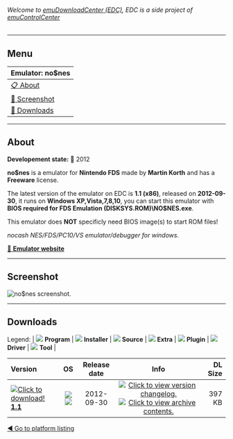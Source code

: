###### Welcome to [emuDownloadCenter (EDC)](https://github.com/PhoenixInteractiveNL/emuDownloadCenter/wiki/), EDC is a side project of [emuControlCenter](https://github.com/PhoenixInteractiveNL/emuControlCenter/wiki/)
***
## Menu
| **Emulator: no$nes** |
|:---------|
| [:clipboard: About](#about) |
| [:sunrise: Screenshot](#screenshot) |
| [:floppy_disk: Downloads](#downloads) |
***
## About
**Developement state:** :red_circle: 2012

**no$nes** is a emulator for **Nintendo FDS** made by **Martin Korth** and has a **Freeware** license.

The latest version of the emulator on EDC is **1.1 (x86)**, released on **2012-09-30**, it runs on **Windows XP,Vista,7,8,10**, you can start this emulator with **BIOS required for FDS Emulation (DISKSYS.ROM)\NO$NES.exe**.

This emulator does **NOT** specificly need BIOS image(s) to start ROM files!

_nocash NES/FDS/PC10/VS emulator/debugger for windows._

[:link: **Emulator website**](http://problemkaputt.de/index.htm)
***
## Screenshot
![](https://raw.githubusercontent.com/PhoenixInteractiveNL/emuDownloadCenter/master/hooks/nones/emulator_screen_01.jpg "no$nes screenshot.")
***
## Downloads
Legend: | 
![](https://raw.githubusercontent.com/wiki/PhoenixInteractiveNL/emuDownloadCenter/images_misc/icon_program_24.png) **Program** | 
![](https://raw.githubusercontent.com/wiki/PhoenixInteractiveNL/emuDownloadCenter/images_misc/icon_installer_24.png) **Installer** | 
![](https://raw.githubusercontent.com/wiki/PhoenixInteractiveNL/emuDownloadCenter/images_misc/icon_source_code_24.png) **Source** | 
![](https://raw.githubusercontent.com/wiki/PhoenixInteractiveNL/emuDownloadCenter/images_misc/icon_extra_24.png) **Extra** | 
![](https://raw.githubusercontent.com/wiki/PhoenixInteractiveNL/emuDownloadCenter/images_misc/icon_plugin_24.png) **Plugin** | 
![](https://raw.githubusercontent.com/wiki/PhoenixInteractiveNL/emuDownloadCenter/images_misc/icon_driver_24.png) **Driver** | 
![](https://raw.githubusercontent.com/wiki/PhoenixInteractiveNL/emuDownloadCenter/images_misc/icon_tool_24.png) **Tool** | 
 
| Version | OS | Release date | Info | DL Size |
|:--------|:--:|:------------:|:----:|--------:|
| [![](https://raw.githubusercontent.com/wiki/PhoenixInteractiveNL/emuDownloadCenter/images_misc/icon_program_24.png "Click to download!")  **1.1**](https://github.com/PhoenixInteractiveNL/edc-repo0001/raw/master/nones/1.1.7z) | ![](https://raw.githubusercontent.com/wiki/PhoenixInteractiveNL/emuDownloadCenter/images_misc/logo_windows_24.png) ![](https://raw.githubusercontent.com/wiki/PhoenixInteractiveNL/emuDownloadCenter/images_misc/icon_32-bit_24.png) | 2012-09-30 | [![](https://raw.githubusercontent.com/wiki/PhoenixInteractiveNL/emuDownloadCenter/images_misc/icon_changelog_24.png "Click to view version changelog.")](https://github.com/PhoenixInteractiveNL/edc-repo0001/blob/master/nones/1.1_changelog.txt) [![](https://raw.githubusercontent.com/wiki/PhoenixInteractiveNL/emuDownloadCenter/images_misc/icon_contents_24.png "Click to view archive contents.")](https://github.com/PhoenixInteractiveNL/edc-repo0001/blob/master/nones/1.1_contents.txt) | 397 KB |

[:arrow_backward: Go to platform listing](https://github.com/PhoenixInteractiveNL/emuDownloadCenter/wiki/EDC-Platform-List)
